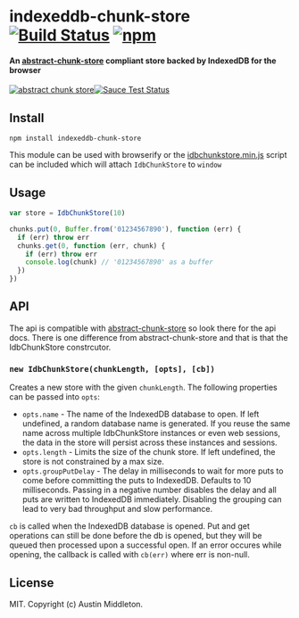 # indexeddb-chunk-store [![Build Status](https://travis-ci.org/xuset/indexeddb-chunk-store.svg?branch=master)](https://travis-ci.org/xuset/indexeddb-chunk-store) [![npm](https://img.shields.io/npm/v/indexeddb-chunk-store.svg)](https://npmjs.org/package/indexeddb-chunk-store)

#### An [abstract-chunk-store](https://www.npmjs.com/package/abstract-chunk-store) compliant store backed by IndexedDB for the browser

[![abstract chunk store](https://cdn.rawgit.com/mafintosh/abstract-chunk-store/master/badge.svg)](https://github.com/mafintosh/abstract-chunk-store)[![Sauce Test Status](https://saucelabs.com/browser-matrix/xuset-idb-chunk.svg)](https://saucelabs.com/u/xuset-idb-chunk)

## Install

`npm install indexeddb-chunk-store`

This module can be used with browserify or the [idbchunkstore.min.js](https://raw.githubusercontent.com/xuset/indexeddb-chunk-store/master/idbchunkstore.min.js) script can be included which will attach `IdbChunkStore` to `window`

## Usage

```js
var store = IdbChunkStore(10)

chunks.put(0, Buffer.from('01234567890'), function (err) {
  if (err) throw err
  chunks.get(0, function (err, chunk) {
    if (err) throw err
    console.log(chunk) // '01234567890' as a buffer
  })
})
```

## API

The api is compatible with [abstract-chunk-store](https://github.com/mafintosh/abstract-chunk-store#api) so look there for the api docs. There is one difference from abstract-chunk-store and that is that the IdbChunkStore constrcutor.

### `new IdbChunkStore(chunkLength, [opts], [cb])`

Creates a new store with the given `chunkLength`. The following properties can be passed into `opts`:
* `opts.name` - The name of the IndexedDB database to open. If left undefined, a random database name is generated. If you reuse the same name across multiple IdbChunkStore instances or even web sessions, the data in the store will persist across these instances and sessions.
* `opts.length` - Limits the size of the chunk store. If left undefined, the store is not constrained by a max size.
* `opts.groupPutDelay` - The delay in milliseconds to wait for more puts to come before committing the puts to IndexedDB. Defaults to 10 milliseconds. Passing in a negative number disables the delay and all puts are written to IndexedDB immediately. Disabling the grouping can lead to very bad throughput and slow performance.

`cb` is called when the IndexedDB database is opened. Put and get operations can still be done before the db is opened, but they will be queued then processed upon a successful open. If an error occures while opening, the callback is called with `cb(err)` where err is non-null.

## License

MIT. Copyright (c) Austin Middleton.
